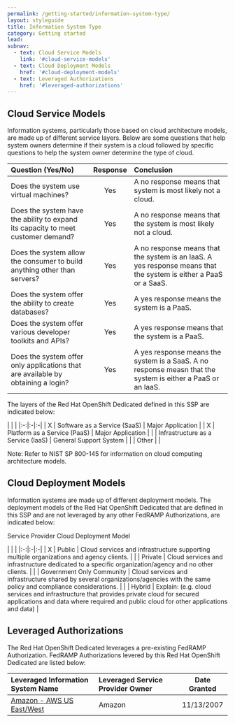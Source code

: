 ```yaml
---
permalink: /getting-started/information-system-type/
layout: styleguide
title: Information System Type
category: Getting started
lead:
subnav:
  - text: Cloud Service Models
    link: '#cloud-service-models'
  - text: Cloud Deployment Models
    href: '#cloud-deployment-models'
  - text: Leveraged Authorizations
    href: '#leveraged-authorizations'
---
```



## Cloud Service Models
Information systems, particularly those based on cloud architecture models, are made up of different service layers. Below are some questions that help system owners determine if their system is a cloud followed by specific questions to help the system owner determine the type of cloud.

| Question (Yes/No) | Response | Conclusion |
|:------------------|:--------:|:-----------|
| Does the system use virtual machines? | Yes | A no response means that system is most likely not a cloud.|
| Does the system have the ability to expand its capacity to meet customer demand? | Yes | A no response means that the system is most likely not a cloud. | 
| Does the system allow the consumer to build anything other than servers? | Yes | A no response means that the system is an IaaS. A yes response means that the system is either a PaaS or a SaaS.|
| Does the system offer the ability to create databases? | Yes | A yes response means the system is a PaaS. |
| Does the system offer various developer toolkits and APIs? | Yes | A yes response means that the system is a PaaS. |
| Does the system offer only applications that are available by obtaining a login? | Yes | A yes response means the system is a SaaS. A no response measn that the system is either a PaaS or an IaaS. |

The layers of the Red Hat OpenShift Dedicated defined in this SSP are indicated below:

| | |
|:-:|:-|:-|
| X | Software as a Service (SaaS) | Major Application |
| X | Platform as a Service (PaaS) | Major Application |
| | Infrastructure as a Service (IaaS) | General Support System |
| | Other | |

Note: Refer to NIST SP 800-145 for information on cloud computing architecture models.

## Cloud Deployment Models
Information systems are made up of different deployment models. The deployment models of the Red Hat OpenShift Dedicated that are defined in this SSP and are not leveraged by any other FedRAMP Authorizations, are indicated below:

Service Provider Cloud Deployment Model

| | |
|:-:|:-|:-|
| X | Public | Cloud services and infrastructure supporting multiple organizations and agency clients. |
| | Private | Cloud services and infrastructure dedicated to a specific organization/agency and no other clients. |
| | Government Only Community | Cloud services and infrastructure shared by several organizations/agencies with the same policy and compliance considerations. |
| | Hybrid | Explain: (e.g. cloud services and infrastructure that provides private cloud for secured applications and data where required and public cloud for other applications and data) |

## Leveraged Authorizations
The Red Hat OpenShift Dedicated leverages a pre-existing FedRAMP Authorization. FedRAMP Authorizations levered by this Red Hat OpenShift Dedicated are listed below:


| Leveraged Information System Name | Leveraged Service Provider Owner | Date Granted |
|:----------------------------------|:---------------------------------|:------------:|
| [Amazon - AWS US East/West](https://marketplace.fedramp.gov/#/product/aws-us-eastwest?sort=productName&productNameSearch=amazon) | Amazon | 11/13/2007 |